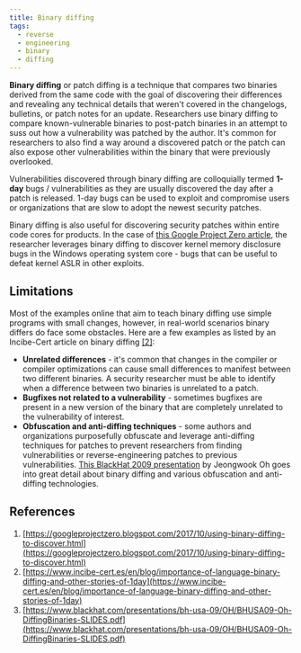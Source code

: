 ```yaml
---
title: Binary diffing
tags:
  - reverse
  - engineering
  - binary
  - diffing
---
```


**Binary diffing** or patch diffing is a technique that compares two binaries
derived from the same code with the goal of discovering their differences and
revealing any technical details that weren't covered in the changelogs,
bulletins, or patch notes for an update. Researchers use binary diffing to
compare known-vulnerable binaries to post-patch binaries in an attempt to suss
out how a vulnerability was patched by the author. It's common for researchers
to also find a way around a discovered patch or the patch can also expose other
vulnerabilities within the binary that were previously overlooked.

Vulnerabilities discovered through binary diffing are colloquially termed
**1-day** bugs / vulnerabilities as they are usually discovered the day after a
patch is released. 1-day bugs can be used to exploit and compromise users or
organizations that are slow to adopt the newest security patches.

Binary diffing is also useful for discovering security patches within entire
code cores for products. In the case of
[this Google Project Zero article](#references), the researcher leverages
binary diffing to discover kernel memory disclosure bugs in the Windows
operating system core - bugs that can be useful to defeat kernel ASLR in other
exploits.

## Limitations

Most of the examples online that aim to teach binary diffing use simple
programs with small changes, however, in real-world scenarios binary differs do
face some obstacles. Here are a few examples as listed by an Incibe-Cert
article on binary diffing [[2]](#references):

- **Unrelated differences** - it's common that changes in the compiler or
  compiler optimizations can cause small differences to manifest between two
  different binaries. A security researcher must be able to identify when a
  difference between two binaries is unrelated to a patch.
- **Bugfixes not related to a vulnerability** - sometimes bugfixes are present
  in a new version of the binary that are completely unrelated to the
  vulnerability of interest.
- **Obfuscation and anti-diffing techniques** - some authors and organizations
  purposefully obfuscate and leverage anti-diffing techniques for patches to
  prevent researchers from finding vulnerabilities or reverse-engineering
  patches to previous vulnerabilities.
  [This BlackHat 2009 presentation](#references) by Jeongwook Oh goes into
  great detail about binary diffing and various obfuscation and anti-diffing
  technologies.

## References

1. [https://googleprojectzero.blogspot.com/2017/10/using-binary-diffing-to-discover.html](https://googleprojectzero.blogspot.com/2017/10/using-binary-diffing-to-discover.html)
2. [https://www.incibe-cert.es/en/blog/importance-of-language-binary-diffing-and-other-stories-of-1day](https://www.incibe-cert.es/en/blog/importance-of-language-binary-diffing-and-other-stories-of-1day)
3. [https://www.blackhat.com/presentations/bh-usa-09/OH/BHUSA09-Oh-DiffingBinaries-SLIDES.pdf](https://www.blackhat.com/presentations/bh-usa-09/OH/BHUSA09-Oh-DiffingBinaries-SLIDES.pdf)
